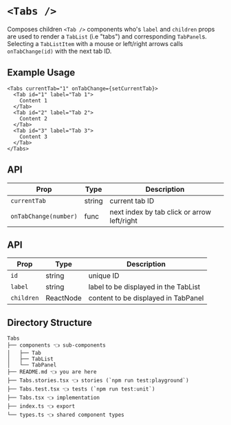 # `<Tabs />`

Composes children `<Tab />` components who's `label` and `children` props are used to render a `TabList` (i.e "tabs") and corresponding `TabPanel`s. Selecting a `TabListItem` with a mouse or left/right arrows calls `onTabChange(id)` with the next tab ID.

## Example Usage

```tsx
<Tabs currentTab="1" onTabChange={setCurrentTab}>
  <Tab id="1" label="Tab 1">
    Content 1
  </Tab>
  <Tab id="2" label="Tab 2">
    Content 2
  </Tab>
  <Tab id="3" label="Tab 3">
    Content 3
  </Tab>
</Tabs>
```

## <Tabs /> API

| Prop                  | Type   | Description                                 |
| --------------------- | ------ | ------------------------------------------- |
| `currentTab`          | string | current tab ID                              |
| `onTabChange(number)` | func   | next index by tab click or arrow left/right |

## <Tab /> API

| Prop       | Type      | Description                          |
| ---------- | --------- | ------------------------------------ |
| `id`       | string    | unique ID                            |
| `label`    | string    | label to be displayed in the TabList |
| `children` | ReactNode | content to be displayed in TabPanel  |

## Directory Structure

```
Tabs
├── components 👈 sub-components
│   ├── Tab
│   ├── TabList
│   └── TabPanel
├── README.md 👈 you are here
├── Tabs.stories.tsx 👈 stories (`npm run test:playground`)
├── Tabs.test.tsx 👈 tests (`npm run test:unit`)
├── Tabs.tsx 👈 implementation
├── index.ts 👈 export
└── types.ts 👈 shared component types
```
